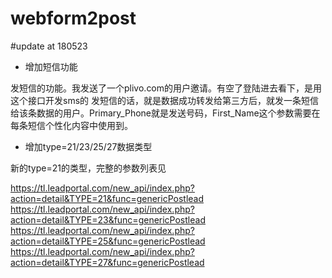 # webform2post


#update at 180523
- 增加短信功能

发短信的功能。我发送了一个plivo.com的用户邀请。有空了登陆进去看下，是用这个接口开发sms的
发短信的话，就是数据成功转发给第三方后，就发一条短信给该条数据的用户。Primary_Phone就是发送号码，First_Name这个参数需要在每条短信个性化内容中使用到。

- 增加type=21/23/25/27数据类型

新的type=21的类型，完整的参数列表见

https://tl.leadportal.com/new_api/index.php?action=detail&TYPE=21&func=genericPostlead
https://tl.leadportal.com/new_api/index.php?action=detail&TYPE=23&func=genericPostlead
https://tl.leadportal.com/new_api/index.php?action=detail&TYPE=25&func=genericPostlead
https://tl.leadportal.com/new_api/index.php?action=detail&TYPE=27&func=genericPostlead

